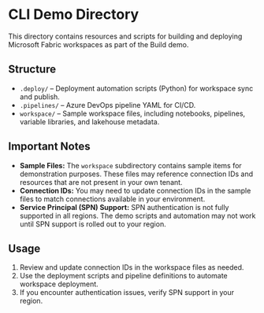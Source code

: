 # CLI Demo Directory

This directory contains resources and scripts for building and deploying Microsoft Fabric workspaces as part of the Build demo.

## Structure

- `.deploy/` – Deployment automation scripts (Python) for workspace sync and publish.
- `.pipelines/` – Azure DevOps pipeline YAML for CI/CD.
- `workspace/` – Sample workspace files, including notebooks, pipelines, variable libraries, and lakehouse metadata.

## Important Notes

- **Sample Files:** The `workspace` subdirectory contains sample items for demonstration purposes. These files may reference connection IDs and resources that are not present in your own tenant.
- **Connection IDs:** You may need to update connection IDs in the sample files to match connections available in your environment.
- **Service Principal (SPN) Support:** SPN authentication is not fully supported in all regions. The demo scripts and automation may not work until SPN support is rolled out to your region.

## Usage

1. Review and update connection IDs in the workspace files as needed.
2. Use the deployment scripts and pipeline definitions to automate workspace deployment.
3. If you encounter authentication issues, verify SPN support in your region.